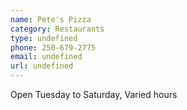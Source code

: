 ```yaml
---
name: Pete's Pizza
category: Restaurants
type: undefined
phone: 250-679-2775
email: undefined
url: undefined
---
```


Open Tuesday to Saturday, Varied hours